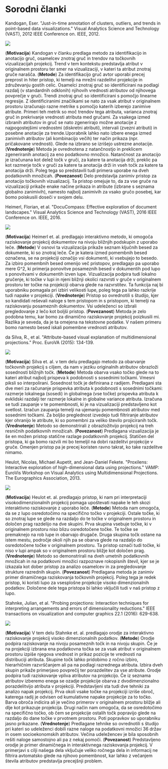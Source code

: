 # Sorodni članki

Kandogan, Eser. "Just-in-time annotation of clusters, outliers, and trends in point-based data visualizations." Visual Analytics Science and Technology (VAST), 2012 IEEE Conference on. IEEE, 2012.

![](v1.png?raw=true)

(**Motivacija**) 
Kandogan v članku predlaga metodo za identifikacijo in anotacijo gruč, osamelcev znotraj gruč in trendov na točkovnih vizualizacijah projekcij. Trend v tem kontekstu predstavlja atribut v originalnem prostoru ter smer na vizualizaciji, v kateri ta atribut znotraj gruče narašča.
(**Metode**) 
Za identifikacijo gruč avtor uporabi precej preprost in hiter pristop, ki temelji na mrežni razdelitvi projekcije in združevanju gostih celic. Osamelci znotraj gruč so identificirani na podlagi razdalj (v standardnih odklonih) njihovih vrednosti atributov od njihovega povprečje v gruči. Trendi znotraj gruč so identificirani s pomočjo linearne regresije. Z identificiranimi značilkami se nato za vsak atribut v originalnem prostoru izračunajo razne metrike s pomočjo katerih izberejo zanimive atribute. Primeri teh metrik so moč trendov tega atributa, varianca znotraj gruč in prekrivanje vrednosti atributa med gručami. Za vsakega izmed izbranih atributov in gruč se nato zgenerirajo možne anotacije z najpogostejšimi vrednostmi (diskretni atributi), intervali (zvezni atributi) in posebne anotacije za trende.Uporabnik lahko nato izbere enega izmed zanimivih atributov (ali kombinacijo večih) ter način prikaza (npr. pričakovane vrednosti). Glede na izbrano se izrišejo ustrezne anotacije.
(**Vrednotenje**)
Metoda je ovrednotena z natančnostjo in preklicem zgeneriranih anotacij za eno podatkovno množico. Natančnost za anotacijo je izračunana kot delež točk v gruči, za katere ta anotacija drži, preklic pa kot razmerje točk v gruči za katere ta anotacija drži in vseh točk za katere ta anotacija drži. Poleg tega so predstavili tudi primera uporabe na dveh podatkovnih množicah.
(**Povezanost**)
Delo predstavlja zanimiv pristop za anotacijo točkovnih vizualizacij. Ta pristop omejuje to, da za vse gruče na vizualizaciji prikaže enake načine prikaza in atribute (izbrane s seznama globalno zanimivih), namesto najbolj zanimivih za vsako gručo posebej, kar bomo poiskusili doseči v svojem delu. 

Heimerl, Florian, et al. "DocuCompass: Effective exploration of document landscapes." Visual Analytics Science and Technology (VAST), 2016 IEEE Conference on. IEEE, 2016.

![](v2.png?raw=true)

(**Motivacija**) 
Heimerl et. al. predlagajo interaktivno metodo, ki omogoča raziskovanje projekcij dokumentov
na nivoju bližnjih podskupin z uporabo leče.
(**Metode**)
V osnovi ta vizualizacija prikaže seznam ključnih besed za dokumente, ki so znotraj leče. Če je katera izmed pomembnih besed označena, se na projekciji označijo vsi 
dokumenti, ki vsebujejo to besedo. Za izbiro pomembnih besed omenijo več pristopov, predlagajo pa uporabo mere G^2, ki primerja ponovitve posameznih besed
v dokumentih pod lupo s ponovitvami v dokumentih izven lupe. Vizualizacija podpira tudi lokalno gručenje, ki točke v lupi in njeni bližnji okolici
razvrsti v gruče v originalnem prostoru ter točke na projekciji obarva glede na razvrstitev. Ta funkcija naj bi uporabniku pomagala pri izbiri velikosti lupe, poleg tega pa lahko razkrije tudi
napake v projekciji. 
(**Vrednotenje**)
Pristop so ovrednotili s študijo, kjer so kandidati reševali naloge s tem pristopom in s pristopom, ki temelji na raziskovanju
posameznih dokumentov. Vsi udeleženci so izbrali pregledovanje z lečo kot boljši pristop.
(**Povezanost**)
Metoda je zelo podobna temu, kar bomo za dinamično raziskovanje projekcij poizkusili mi. Razlika je seveda, da je ta omejena
na tekstovne podatke. V našem primeru bomo namesto besed iskali pomembne vrednosti atributov.

da Silva, R., et al. "Attribute-based visual explanation of multidimensional projections." Proc. EuroVA (2015): 134-139.

![](v3.png?raw=true)

(**Motivacija**) 
Silva et. al. v tem delu predlagajo metodo za obarvanje točkovnih projekcij s ciljem, da nam v jeziku originalnih atributov obrazloži sosednosti bližnjih točk.
(**Metode**)
Metoda obarva vsako točko glede na to kateri atribut najbolj prispeva k podobnosti s sosednimi točkami. Vmesni piksli so interpolirani.
Sosednost točk je definirana z radijem. Predlagani sta dve meri za računanje prispevka atributa k podobnosti s sosednimi točkami: razmerje lokalnega (sosedi) in globalnega (vse točke) 
prispevka atributa k evklidski razdalji ter razmerje lokalne in globalne variance atributa.
Izračuna se tudi zaupanje v te pomembnosti, ki je na vizualizaciji predstavljeno kot svetlost. Izračun zaupanja temelji na ujemanju pomembnosti atributov med sosednimi točkami.
Za boljšo preglednost izvedejo tudi filtriranje atributov kjer ohranijo le atribute, ki so pomembni za veliko število projiciranih točk.
(**Vrednotenje**)
Metodo so demonstrirali z obrazložitvijo projekcij na treh resničnih podatkovnih množicah.
(**Povezanost**)
Predlagana vizualizacija je še en možen pristop statične razlage podatkovnih projekcij. Statičen del pristopa, ki ga bomo razvili mi 
bo temeljil na dobri razdelitvi projekcije v gruče. Omenjen pristop pa je precej koristen ravno takrat, ko take razdelitve nimamo.

Heulot, Nicolas, Michael Aupetit, and Jean-Daniel Fekete. "Proxilens: Interactive exploration of high-dimensional data using projections." VAMP: EuroVis Workshop on Visual Analytics using Multidimensional Projections. The Eurographics Association, 2013.

![](v4.png?raw=true)

(**Motivacija**) 
Heulot et. al. predlagajo
pristop, ki nam pri interpretaciji visokodimenzionalnih projekcij pomaga upoštevati napake le teh skozi interaktivno raziskovanje z uporabo leče.
(**Metode**)
Metoda nam omogoča, da se z lupo osredotočimo na specifično točko v projekciji. Ostale točke, ki so znotraj lupe se glede na razdaljo do te točke v originalnem prostoru in določen prag razdelijo na dve skupini.
Prva skupina vsebuje točke, ki v originalnem prostoru niso blizu osredotočene točke. Te točke se premaknejo na rob lupe in obarvajo drugače. Druga skupina točk ostane na istem mestu, področje okoli njih pa se obarva
glede na razdaljo do osredotočene točke v originalnem prostoru. 
Ta pristop označi tudi točke, ki niso v lupi ampak so v originalnem prostoru bližje kot določen prag.
(**Vrednotenje**)
Metodo so demonstrirali na dveh umetnih podatkovnih množicah in na podatkovni množici razpoznave rokopisnih števil, kjer se je izkazala kot dober pristop
za analizo osamelcev in za pregledovanje strukture razrednih skupin.
(**Povezanost**)
Predlagana metoda je zanimiv primer dinamičnega raziskovanja točkovnih projekcij. Poleg tega je redek pristop, ki koristi lupo za
vsesplošne projekcije visoko dimenzionalnih podatkov. Določene dele tega pristopa bi lahko vključili tudi v naš pristop z lupo. 

Stahnke, Julian, et al. "Probing projections: Interaction techniques for interpreting arrangements and errors of dimensionality reductions." IEEE transactions on visualization and computer graphics 22.1 (2016): 629-638.

![](v5.png?raw=true)

(**Motivacija**) 
V tem delu Stahnke et. al. predlagajo orodje za interaktivno raziskovanje projekcij visoko dimenzionalnih podatkov.
(**Metode**)
Orodje podpira raziskovanje na nivoju posameznih točk in na nivoju skupin. Če je na projekciji izbrana ena podatkovna točka se za vsak atribut
v originalnem prostoru izpiše njegova vrednost in prikaz pozicije te vrednosti na distribuciji atributa. Skupine točk lahko pridobimo z ročno izbiro, hierarhičnim razvrščanjem ali pa na podlagi razrednega atributa. Izbira
dveh skupin prikaže primerjavo povprečij ter porazdelitev za vse atribute. Orodje podpira tudi raziskovanje vpliva
atributov na projekcijo. Če iz seznama atributov izberemo enega se ozadje projekcije obarva z dvodimenzionalno porazdelitvijo atributa v projekciji.
Predstavljeni sta tudi dve tehniki za analizo napak projekcij. Prva okoli vsake točke na projekciji izriše obroč, katerega radij je odvisen od kumulativne
napake projekcije za to točko. Barva obroča indicira ali je večino primerov v originalnem prostoru bližje ali dlje kot prikazuje projekcija. Drugi način
nam omogoča, da se osredotočimo na specifično točko, ob čem se projekcije ostalih točk popravijo glede na razdaljo do dane točke v prvotnem prostoru. 
Poti popravkov so uporabniku jasno prikazane.
(**Vrednotenje**)
Predlagane tehnike so ovrednotili s študijo pri kateri so udeleženci dobili razne naloge na podatkovni množici 36 držav in osem socioekonomskih atributov.
Večina udeležencev je bila sposobnih rešiti naloge samostojno ali pa z nekaj pomoči.
(**Povezanost**)
Predstavljeno orodje je primer dinamičnega in interaktivnega raziskovanja projekcij. V primerjavi s cilji našega dela vključuje veliko ročnega dela
in informacij ne filtrira avtomatsko glede na njihovo pomembnost, kar lahko z večanjem števila atributov predstavlja precejšnji problem. 
